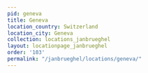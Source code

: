 ```yaml
---
pid: geneva
title: Geneva
location_country: Switzerland
location_city: Geneva
collection: locations_janbrueghel
layout: locationpage_janbrueghel
order: '103'
permalink: "/janbrueghel/locations/geneva/"
---
```

